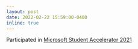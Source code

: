 ```yaml
---
layout: post
date: 2022-02-22 15:59:00-0400
inline: true
---
```


Participated in  <a href = "https://aumsa.github.io/2021-MSA-content/?fbclid=IwAR3Kf2M_-EE9HZZpV6JEy-0_t6kGbr4Y-XQxhI2t5jUfsTx7kY6F7HNJZ70#/?id=microsoft-student-accelerator-2021">Microsoft Student Accelerator 2021</a>
